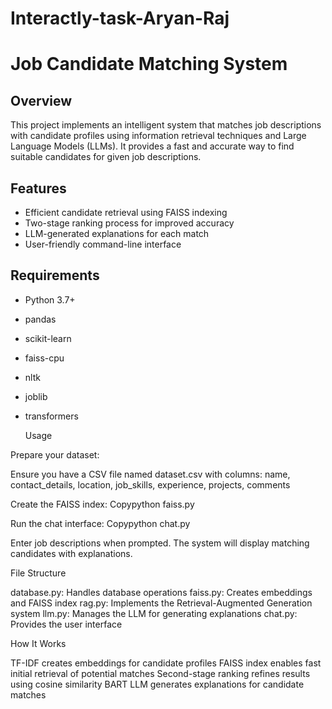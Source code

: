 # Interactly-task-Aryan-Raj
# Job Candidate Matching System
## Overview
This project implements an intelligent system that matches job descriptions with candidate profiles using information retrieval techniques and Large Language Models (LLMs). It provides a fast and accurate way to find suitable candidates for given job descriptions.

## Features
- Efficient candidate retrieval using FAISS indexing
- Two-stage ranking process for improved accuracy
- LLM-generated explanations for each match
- User-friendly command-line interface

## Requirements
- Python 3.7+
- pandas
- scikit-learn
- faiss-cpu
- nltk
- joblib
- transformers


   Usage

Prepare your dataset:

Ensure you have a CSV file named dataset.csv with columns: name, contact_details, location, job_skills, experience, projects, comments


Create the FAISS index:
Copypython faiss.py

Run the chat interface:
Copypython chat.py

Enter job descriptions when prompted. The system will display matching candidates with explanations.

File Structure

database.py: Handles database operations
faiss.py: Creates embeddings and FAISS index
rag.py: Implements the Retrieval-Augmented Generation system
llm.py: Manages the LLM for generating explanations
chat.py: Provides the user interface

How It Works

TF-IDF creates embeddings for candidate profiles
FAISS index enables fast initial retrieval of potential matches
Second-stage ranking refines results using cosine similarity
BART LLM generates explanations for candidate matches
